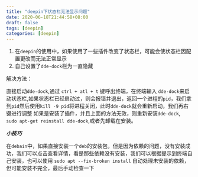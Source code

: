 ```yaml
---
title: "deepin下状态栏无法显示问题"
date: 2020-06-18T21:44:58+08:00
draft: false
tags: [deepin]
categories: [deepin]
---
```


1. 在`deepin`的使用中，如果使用了一些插件改变了状态栏，可能会使状态栏因配置更改而无法正常显示
2. 自己设置了`dde-dock`栏为一直隐藏

解决方法：

直接启动`dde-dock`,通过 `ctrl + atl + t` 键呼出终端，在终端输入 `dde-dock`来启动状态栏,如果状态栏已经启动过，则会报错并退出，返回一个进程的`pid`，我们拿到`pid`然后使用`kill -9 pid`将进程关闭，此时`dde-dock`就会重新启动，我们再右键进行调整
    如果是安装了插件，并且上面的方法无效，则重新安装`dde-dock`, ` sudo apt-get reinstall dde-dock`,或者先卸载在安装。

***小技巧***

在`debain`中，如果直接安装一个`deb`的安装包，但是因为依赖的问题，没有安装成功，我们可以点击查看详情，看是那些依赖没有安装，我们可以根据提示到终端自己安装，也可以使用 `sudo apt --fix-broken install` 自动处理未安装的依赖，但可能安装不完全，最后手动检查一下
